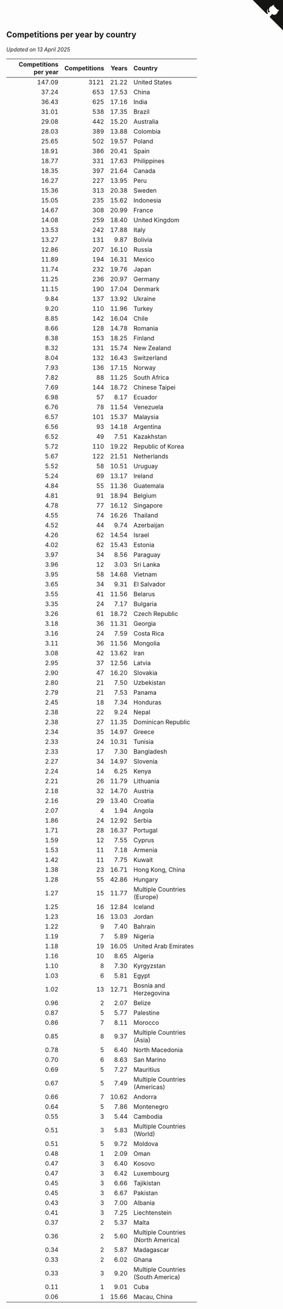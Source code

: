 ## Competitions per year by country

*Updated on 13 April 2025*

| Competitions per year | Competitions | Years | Country |
| ---: | ---: | ---: | :--- |
| 147.09 | 3121 | 21.22 | United States |
| 37.24 | 653 | 17.53 | China |
| 36.43 | 625 | 17.16 | India |
| 31.01 | 538 | 17.35 | Brazil |
| 29.08 | 442 | 15.20 | Australia |
| 28.03 | 389 | 13.88 | Colombia |
| 25.65 | 502 | 19.57 | Poland |
| 18.91 | 386 | 20.41 | Spain |
| 18.77 | 331 | 17.63 | Philippines |
| 18.35 | 397 | 21.64 | Canada |
| 16.27 | 227 | 13.95 | Peru |
| 15.36 | 313 | 20.38 | Sweden |
| 15.05 | 235 | 15.62 | Indonesia |
| 14.67 | 308 | 20.99 | France |
| 14.08 | 259 | 18.40 | United Kingdom |
| 13.53 | 242 | 17.88 | Italy |
| 13.27 | 131 | 9.87 | Bolivia |
| 12.86 | 207 | 16.10 | Russia |
| 11.89 | 194 | 16.31 | Mexico |
| 11.74 | 232 | 19.76 | Japan |
| 11.25 | 236 | 20.97 | Germany |
| 11.15 | 190 | 17.04 | Denmark |
| 9.84 | 137 | 13.92 | Ukraine |
| 9.20 | 110 | 11.96 | Turkey |
| 8.85 | 142 | 16.04 | Chile |
| 8.66 | 128 | 14.78 | Romania |
| 8.38 | 153 | 18.25 | Finland |
| 8.32 | 131 | 15.74 | New Zealand |
| 8.04 | 132 | 16.43 | Switzerland |
| 7.93 | 136 | 17.15 | Norway |
| 7.82 | 88 | 11.25 | South Africa |
| 7.69 | 144 | 18.72 | Chinese Taipei |
| 6.98 | 57 | 8.17 | Ecuador |
| 6.76 | 78 | 11.54 | Venezuela |
| 6.57 | 101 | 15.37 | Malaysia |
| 6.56 | 93 | 14.18 | Argentina |
| 6.52 | 49 | 7.51 | Kazakhstan |
| 5.72 | 110 | 19.22 | Republic of Korea |
| 5.67 | 122 | 21.51 | Netherlands |
| 5.52 | 58 | 10.51 | Uruguay |
| 5.24 | 69 | 13.17 | Ireland |
| 4.84 | 55 | 11.36 | Guatemala |
| 4.81 | 91 | 18.94 | Belgium |
| 4.78 | 77 | 16.12 | Singapore |
| 4.55 | 74 | 16.26 | Thailand |
| 4.52 | 44 | 9.74 | Azerbaijan |
| 4.26 | 62 | 14.54 | Israel |
| 4.02 | 62 | 15.43 | Estonia |
| 3.97 | 34 | 8.56 | Paraguay |
| 3.96 | 12 | 3.03 | Sri Lanka |
| 3.95 | 58 | 14.68 | Vietnam |
| 3.65 | 34 | 9.31 | El Salvador |
| 3.55 | 41 | 11.56 | Belarus |
| 3.35 | 24 | 7.17 | Bulgaria |
| 3.26 | 61 | 18.72 | Czech Republic |
| 3.18 | 36 | 11.31 | Georgia |
| 3.16 | 24 | 7.59 | Costa Rica |
| 3.11 | 36 | 11.56 | Mongolia |
| 3.08 | 42 | 13.62 | Iran |
| 2.95 | 37 | 12.56 | Latvia |
| 2.90 | 47 | 16.20 | Slovakia |
| 2.80 | 21 | 7.50 | Uzbekistan |
| 2.79 | 21 | 7.53 | Panama |
| 2.45 | 18 | 7.34 | Honduras |
| 2.38 | 22 | 9.24 | Nepal |
| 2.38 | 27 | 11.35 | Dominican Republic |
| 2.34 | 35 | 14.97 | Greece |
| 2.33 | 24 | 10.31 | Tunisia |
| 2.33 | 17 | 7.30 | Bangladesh |
| 2.27 | 34 | 14.97 | Slovenia |
| 2.24 | 14 | 6.25 | Kenya |
| 2.21 | 26 | 11.79 | Lithuania |
| 2.18 | 32 | 14.70 | Austria |
| 2.16 | 29 | 13.40 | Croatia |
| 2.07 | 4 | 1.94 | Angola |
| 1.86 | 24 | 12.92 | Serbia |
| 1.71 | 28 | 16.37 | Portugal |
| 1.59 | 12 | 7.55 | Cyprus |
| 1.53 | 11 | 7.18 | Armenia |
| 1.42 | 11 | 7.75 | Kuwait |
| 1.38 | 23 | 16.71 | Hong Kong, China |
| 1.28 | 55 | 42.86 | Hungary |
| 1.27 | 15 | 11.77 | Multiple Countries (Europe) |
| 1.25 | 16 | 12.84 | Iceland |
| 1.23 | 16 | 13.03 | Jordan |
| 1.22 | 9 | 7.40 | Bahrain |
| 1.19 | 7 | 5.89 | Nigeria |
| 1.18 | 19 | 16.05 | United Arab Emirates |
| 1.16 | 10 | 8.65 | Algeria |
| 1.10 | 8 | 7.30 | Kyrgyzstan |
| 1.03 | 6 | 5.81 | Egypt |
| 1.02 | 13 | 12.71 | Bosnia and Herzegovina |
| 0.96 | 2 | 2.07 | Belize |
| 0.87 | 5 | 5.77 | Palestine |
| 0.86 | 7 | 8.11 | Morocco |
| 0.85 | 8 | 9.37 | Multiple Countries (Asia) |
| 0.78 | 5 | 6.40 | North Macedonia |
| 0.70 | 6 | 8.63 | San Marino |
| 0.69 | 5 | 7.27 | Mauritius |
| 0.67 | 5 | 7.49 | Multiple Countries (Americas) |
| 0.66 | 7 | 10.62 | Andorra |
| 0.64 | 5 | 7.86 | Montenegro |
| 0.55 | 3 | 5.44 | Cambodia |
| 0.51 | 3 | 5.83 | Multiple Countries (World) |
| 0.51 | 5 | 9.72 | Moldova |
| 0.48 | 1 | 2.09 | Oman |
| 0.47 | 3 | 6.40 | Kosovo |
| 0.47 | 3 | 6.42 | Luxembourg |
| 0.45 | 3 | 6.66 | Tajikistan |
| 0.45 | 3 | 6.67 | Pakistan |
| 0.43 | 3 | 7.00 | Albania |
| 0.41 | 3 | 7.25 | Liechtenstein |
| 0.37 | 2 | 5.37 | Malta |
| 0.36 | 2 | 5.60 | Multiple Countries (North America) |
| 0.34 | 2 | 5.87 | Madagascar |
| 0.33 | 2 | 6.02 | Ghana |
| 0.33 | 3 | 9.20 | Multiple Countries (South America) |
| 0.11 | 1 | 9.01 | Cuba |
| 0.06 | 1 | 15.66 | Macau, China |


<a href="https://github.com/jonatanklosko/wca_statistics" class="github-corner" aria-label="View source on Github"><svg width="80" height="80" viewBox="0 0 250 250" style="fill:#151513; color:#fff; position: absolute; top: 0; border: 0; right: 0;" aria-hidden="true"><path d="M0,0 L115,115 L130,115 L142,142 L250,250 L250,0 Z"></path><path d="M128.3,109.0 C113.8,99.7 119.0,89.6 119.0,89.6 C122.0,82.7 120.5,78.6 120.5,78.6 C119.2,72.0 123.4,76.3 123.4,76.3 C127.3,80.9 125.5,87.3 125.5,87.3 C122.9,97.6 130.6,101.9 134.4,103.2" fill="currentColor" style="transform-origin: 130px 106px;" class="octo-arm"></path><path d="M115.0,115.0 C114.9,115.1 118.7,116.5 119.8,115.4 L133.7,101.6 C136.9,99.2 139.9,98.4 142.2,98.6 C133.8,88.0 127.5,74.4 143.8,58.0 C148.5,53.4 154.0,51.2 159.7,51.0 C160.3,49.4 163.2,43.6 171.4,40.1 C171.4,40.1 176.1,42.5 178.8,56.2 C183.1,58.6 187.2,61.8 190.9,65.4 C194.5,69.0 197.7,73.2 200.1,77.6 C213.8,80.2 216.3,84.9 216.3,84.9 C212.7,93.1 206.9,96.0 205.4,96.6 C205.1,102.4 203.0,107.8 198.3,112.5 C181.9,128.9 168.3,122.5 157.7,114.1 C157.9,116.9 156.7,120.9 152.7,124.9 L141.0,136.5 C139.8,137.7 141.6,141.9 141.8,141.8 Z" fill="currentColor" class="octo-body"></path></svg></a><style>.github-corner:hover .octo-arm{animation:octocat-wave 560ms ease-in-out}@keyframes octocat-wave{0%,100%{transform:rotate(0)}20%,60%{transform:rotate(-25deg)}40%,80%{transform:rotate(10deg)}}@media (max-width:500px){.github-corner:hover .octo-arm{animation:none}.github-corner .octo-arm{animation:octocat-wave 560ms ease-in-out}}</style>
